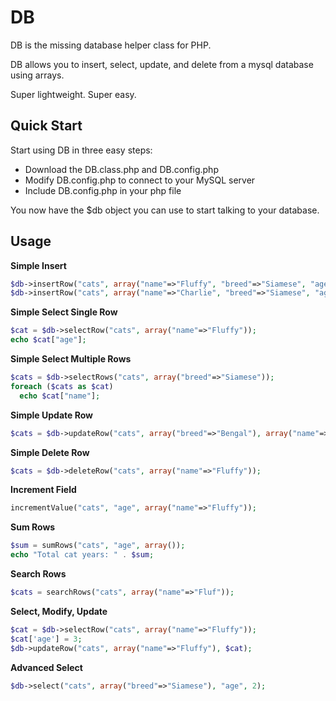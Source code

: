 DB
====

DB is the missing database helper class for PHP.

DB allows you to insert, select, update, and delete from a mysql database using arrays.

Super lightweight. Super easy.

Quick Start
-----------
Start using DB in three easy steps:

* Download the DB.class.php and DB.config.php
* Modify DB.config.php to connect to your MySQL server
* Include DB.config.php in your php file

You now have the $db object you can use to start talking to your database.

Usage
-----------

__Simple Insert__
```php
$db->insertRow("cats", array("name"=>"Fluffy", "breed"=>"Siamese", "age"=>2));
$db->insertRow("cats", array("name"=>"Charlie", "breed"=>"Siamese", "age"=>3));
```

__Simple Select Single Row__
```php
$cat = $db->selectRow("cats", array("name"=>"Fluffy"));
echo $cat["age"];
```

__Simple Select Multiple Rows__
```php
$cats = $db->selectRows("cats", array("breed"=>"Siamese"));
foreach ($cats as $cat)
  echo $cat["name"];
```

__Simple Update Row__
```php
$cats = $db->updateRow("cats", array("breed"=>"Bengal"), array("name"=>"Fluffy"));
```

__Simple Delete Row__
```php
$cats = $db->deleteRow("cats", array("name"=>"Fluffy"));
```

__Increment Field__
```php
incrementValue("cats", "age", array("name"=>"Fluffy"));
```

__Sum Rows__
```php
$sum = sumRows("cats", "age", array());
echo "Total cat years: " . $sum;
```

__Search Rows__
```php
$cats = searchRows("cats", array("name"=>"Fluf"));
```

__Select, Modify, Update__
```php
$cat = $db->selectRow("cats", array("name"=>"Fluffy"));
$cat['age'] = 3;
$db->updateRow("cats", array("name"=>"Fluffy"), $cat);
```

__Advanced Select__
```php
$db->select("cats", array("breed"=>"Siamese"), "age", 2);
```
